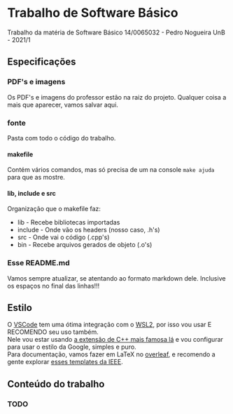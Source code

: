 # Trabalho de Software Básico

Trabalho da matéria de Software Básico
14/0065032 - Pedro Nogueira
UnB - 2021/1

## Especificações

### PDF's e imagens

Os PDF's e imagens do professor estão na raiz do projeto. Qualquer coisa a mais que aparecer, vamos salvar aqui.

### fonte

Pasta com todo o código do trabalho.

#### makefile

Contém vários comandos, mas só precisa de um na console ```make ajuda``` para que as mostre.

#### lib, include e src

Organização que o makefile faz:

* lib - Recebe bibliotecas importadas
* include - Onde vão os headers (nosso caso, .h's)
* src - Onde vai o código (.cpp's)
* bin - Recebe arquivos gerados de objeto (.o's)

### Esse README.md

Vamos sempre atualizar, se atentando ao formato markdown dele. Inclusive os espaços no final das linhas!!!

## Estilo

O [VSCode](code.visualstudio.com) tem uma ótima integração com o [WSL2](ubuntu.com/wsl), por isso vou usar E RECOMENDO seu uso também.  
Nele vou estar usando [a extensão de C++ mais famosa lá](marketplace.visualstudio.com/items?itemName=ms-vscode.cpptools) e vou configurar para usar o estilo da Google, simples e puro.  
Para documentação, vamos fazer em LaTeX no [overleaf](overleaf.com), e recomendo a gente explorar [esses templates da IEEE](http://www.ieee.org/conferences_events/conferences/publishing/templates.html).

## Conteúdo do trabalho

### TODO
